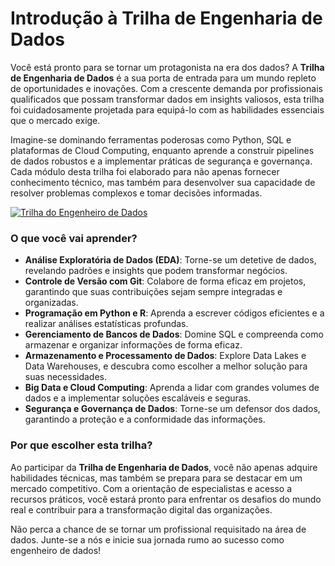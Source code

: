# Introdução à Trilha de Engenharia de Dados

Você está pronto para se tornar um protagonista na era dos dados? A **Trilha de Engenharia de Dados** é a sua porta de entrada para um mundo repleto de oportunidades e inovações. Com a crescente demanda por profissionais qualificados que possam transformar dados em insights valiosos, esta trilha foi cuidadosamente projetada para equipá-lo com as habilidades essenciais que o mercado exige.

Imagine-se dominando ferramentas poderosas como Python, SQL e plataformas de Cloud Computing, enquanto aprende a construir pipelines de dados robustos e a implementar práticas de segurança e governança. Cada módulo desta trilha foi elaborado para não apenas fornecer conhecimento técnico, mas também para desenvolver sua capacidade de resolver problemas complexos e tomar decisões informadas.

[![Trilha do Engenheiro de Dados](https://github.com/steniasantos/docs/MapaMentaED.PNG)](https://www.mindmeister.com/app/map/3547106699)

### O que você vai aprender?

- **Análise Exploratória de Dados (EDA)**: Torne-se um detetive de dados, revelando padrões e insights que podem transformar negócios.
- **Controle de Versão com Git**: Colabore de forma eficaz em projetos, garantindo que suas contribuições sejam sempre integradas e organizadas.
- **Programação em Python e R**: Aprenda a escrever códigos eficientes e a realizar análises estatísticas profundas.
- **Gerenciamento de Bancos de Dados**: Domine SQL e compreenda como armazenar e organizar informações de forma eficaz.
- **Armazenamento e Processamento de Dados**: Explore Data Lakes e Data Warehouses, e descubra como escolher a melhor solução para suas necessidades.
- **Big Data e Cloud Computing**: Aprenda a lidar com grandes volumes de dados e a implementar soluções escaláveis e seguras.
- **Segurança e Governança de Dados**: Torne-se um defensor dos dados, garantindo a proteção e a conformidade das informações.

### Por que escolher esta trilha?

Ao participar da **Trilha de Engenharia de Dados**, você não apenas adquire habilidades técnicas, mas também se prepara para se destacar em um mercado competitivo. Com a orientação de especialistas e acesso a recursos práticos, você estará pronto para enfrentar os desafios do mundo real e contribuir para a transformação digital das organizações.

Não perca a chance de se tornar um profissional requisitado na área de dados. Junte-se a nós e inicie sua jornada rumo ao sucesso como engenheiro de dados!
